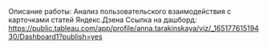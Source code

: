 Описание работы:
Анализ пользовательского взаимодействия с карточками статей Яндекс.Дзена
Ссылка на дашборд: https://public.tableau.com/app/profile/anna.tarakinskaya/viz/_16517761519430/Dashboard1?publish=yes
